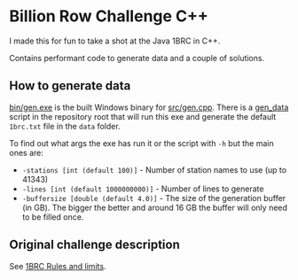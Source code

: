 # Billion Row Challenge C++
I made this for fun to take a shot at the Java 1BRC in C++.

Contains performant code to generate data and a couple of solutions.

## How to generate data
[bin/gen.exe](https://github.com/markusaksli/billion-row-challenge-cpp/blob/master/bin/gen.exe) is the built Windows binary for [src/gen.cpp](https://github.com/markusaksli/billion-row-challenge-cpp/blob/master/src/gen.cpp).
There is a [gen_data](https://github.com/markusaksli/billion-row-challenge-cpp/blob/master/gen_data.bat) script in the repository root that will run this exe and generate the default `1brc.txt` file in the `data` folder.

To find out what args the exe has run it or the script with `-h` but the main ones are:
- `-stations [int (default 100)]` - Number of station names to use (up to 41343)
- `-lines [int (default 1000000000)]` - Number of lines to generate
- `-buffersize [double (default 4.0)]` - The size of the generation buffer (in GB). The bigger the better and around 16 GB the buffer will only need to be filled once.

## Original challenge description
See [1BRC Rules and limits](https://github.com/gunnarmorling/1brc?tab=readme-ov-file#rules-and-limits).
